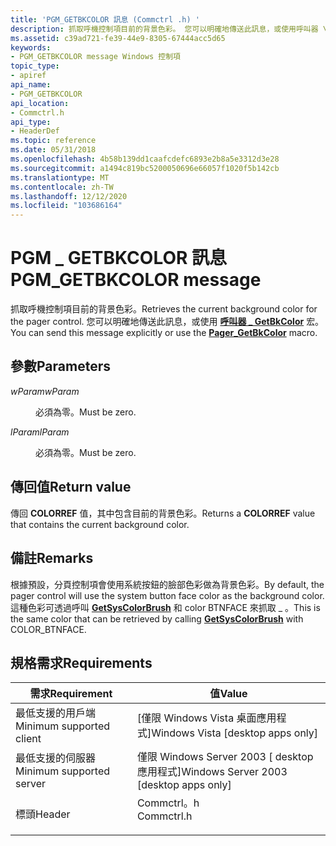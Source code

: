 ```yaml
---
title: 'PGM_GETBKCOLOR 訊息 (Commctrl .h) '
description: 抓取呼機控制項目前的背景色彩。 您可以明確地傳送此訊息，或使用呼叫器 \_ GetBkColor 宏。
ms.assetid: c39ad721-fe39-44e9-8305-67444acc5d65
keywords:
- PGM_GETBKCOLOR message Windows 控制項
topic_type:
- apiref
api_name:
- PGM_GETBKCOLOR
api_location:
- Commctrl.h
api_type:
- HeaderDef
ms.topic: reference
ms.date: 05/31/2018
ms.openlocfilehash: 4b58b139dd1caafcdefc6893e2b8a5e3312d3e28
ms.sourcegitcommit: a1494c819bc5200050696e66057f1020f5b142cb
ms.translationtype: MT
ms.contentlocale: zh-TW
ms.lasthandoff: 12/12/2020
ms.locfileid: "103686164"
---
```

# <a name="pgm_getbkcolor-message"></a><span data-ttu-id="a844e-105">PGM \_ GETBKCOLOR 訊息</span><span class="sxs-lookup"><span data-stu-id="a844e-105">PGM\_GETBKCOLOR message</span></span>

<span data-ttu-id="a844e-106">抓取呼機控制項目前的背景色彩。</span><span class="sxs-lookup"><span data-stu-id="a844e-106">Retrieves the current background color for the pager control.</span></span> <span data-ttu-id="a844e-107">您可以明確地傳送此訊息，或使用 [**呼叫器 \_ GetBkColor**](/windows/desktop/api/Commctrl/nf-commctrl-pager_getbkcolor) 宏。</span><span class="sxs-lookup"><span data-stu-id="a844e-107">You can send this message explicitly or use the [**Pager\_GetBkColor**](/windows/desktop/api/Commctrl/nf-commctrl-pager_getbkcolor) macro.</span></span>

## <a name="parameters"></a><span data-ttu-id="a844e-108">參數</span><span class="sxs-lookup"><span data-stu-id="a844e-108">Parameters</span></span>

<dl> <dt>

<span data-ttu-id="a844e-109">*wParam*</span><span class="sxs-lookup"><span data-stu-id="a844e-109">*wParam*</span></span> 
</dt> <dd><span data-ttu-id="a844e-110">必須為零。</span><span class="sxs-lookup"><span data-stu-id="a844e-110">Must be zero.</span></span></dd> <dt>

<span data-ttu-id="a844e-111">*lParam*</span><span class="sxs-lookup"><span data-stu-id="a844e-111">*lParam*</span></span> 
</dt> <dd><span data-ttu-id="a844e-112">必須為零。</span><span class="sxs-lookup"><span data-stu-id="a844e-112">Must be zero.</span></span></dd> </dl>

## <a name="return-value"></a><span data-ttu-id="a844e-113">傳回值</span><span class="sxs-lookup"><span data-stu-id="a844e-113">Return value</span></span>

<span data-ttu-id="a844e-114">傳回 **COLORREF** 值，其中包含目前的背景色彩。</span><span class="sxs-lookup"><span data-stu-id="a844e-114">Returns a **COLORREF** value that contains the current background color.</span></span>

## <a name="remarks"></a><span data-ttu-id="a844e-115">備註</span><span class="sxs-lookup"><span data-stu-id="a844e-115">Remarks</span></span>

<span data-ttu-id="a844e-116">根據預設，分頁控制項會使用系統按鈕的臉部色彩做為背景色彩。</span><span class="sxs-lookup"><span data-stu-id="a844e-116">By default, the pager control will use the system button face color as the background color.</span></span> <span data-ttu-id="a844e-117">這種色彩可透過呼叫 [**GetSysColorBrush**](/windows/desktop/api/winuser/nf-winuser-getsyscolorbrush) 和 color BTNFACE 來抓取 \_ 。</span><span class="sxs-lookup"><span data-stu-id="a844e-117">This is the same color that can be retrieved by calling [**GetSysColorBrush**](/windows/desktop/api/winuser/nf-winuser-getsyscolorbrush) with COLOR\_BTNFACE.</span></span>

## <a name="requirements"></a><span data-ttu-id="a844e-118">規格需求</span><span class="sxs-lookup"><span data-stu-id="a844e-118">Requirements</span></span>



| <span data-ttu-id="a844e-119">需求</span><span class="sxs-lookup"><span data-stu-id="a844e-119">Requirement</span></span> | <span data-ttu-id="a844e-120">值</span><span class="sxs-lookup"><span data-stu-id="a844e-120">Value</span></span> |
|-------------------------------------|---------------------------------------------------------------------------------------|
| <span data-ttu-id="a844e-121">最低支援的用戶端</span><span class="sxs-lookup"><span data-stu-id="a844e-121">Minimum supported client</span></span><br/> | <span data-ttu-id="a844e-122">\[僅限 Windows Vista 桌面應用程式\]</span><span class="sxs-lookup"><span data-stu-id="a844e-122">Windows Vista \[desktop apps only\]</span></span><br/>                                        |
| <span data-ttu-id="a844e-123">最低支援的伺服器</span><span class="sxs-lookup"><span data-stu-id="a844e-123">Minimum supported server</span></span><br/> | <span data-ttu-id="a844e-124">僅限 Windows Server 2003 \[ desktop 應用程式\]</span><span class="sxs-lookup"><span data-stu-id="a844e-124">Windows Server 2003 \[desktop apps only\]</span></span><br/>                                  |
| <span data-ttu-id="a844e-125">標頭</span><span class="sxs-lookup"><span data-stu-id="a844e-125">Header</span></span><br/>                   | <dl> <span data-ttu-id="a844e-126"><dt>Commctrl。h</dt></span><span class="sxs-lookup"><span data-stu-id="a844e-126"><dt>Commctrl.h</dt></span></span> </dl> |



 

